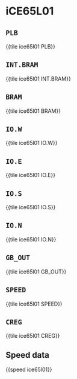 # iCE65L01

## `PLB`

{{tile ice65l01 PLB}}

## `INT.BRAM`

{{tile ice65l01 INT.BRAM}}

## `BRAM`

{{tile ice65l01 BRAM}}

## `IO.W`

{{tile ice65l01 IO.W}}

## `IO.E`

{{tile ice65l01 IO.E}}

## `IO.S`

{{tile ice65l01 IO.S}}

## `IO.N`

{{tile ice65l01 IO.N}}

## `GB_OUT`

{{tile ice65l01 GB_OUT}}

## `SPEED`

{{tile ice65l01 SPEED}}

## `CREG`

{{tile ice65l01 CREG}}

## Speed data

{{speed ice65l01}}
